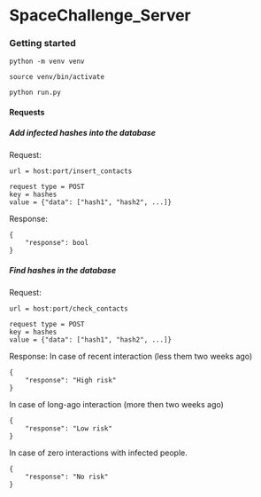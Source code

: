 # SpaceChallenge_Server

### Getting started
`python -m venv venv`

`source venv/bin/activate`

`python run.py`

#### Requests

##### Add infected hashes into the database
Request:

`url = host:port/insert_contacts`
```
request type = POST
key = hashes
value = {"data": ["hash1", "hash2", ...]}
```

Response:
```
{
    "response": bool
}
```


##### Find hashes in the database
Request:

`url = host:port/check_contacts`
```
request type = POST
key = hashes
value = {"data": ["hash1", "hash2", ...]}
```

Response:
In case of recent interaction (less them two weeks ago)
```
{
    "response": "High risk"
}
```

In case of long-ago interaction (more then two weeks ago)
```
{
    "response": "Low risk"
}
```

In case of zero interactions with infected people.
```
{
    "response": "No risk"
}
```
